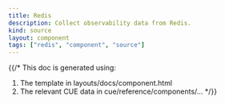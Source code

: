 ```yaml
---
title: Redis
description: Collect observability data from Redis.
kind: source
layout: component
tags: ["redis", "component", "source"]
---
```


{{/*
This doc is generated using:

1. The template in layouts/docs/component.html
2. The relevant CUE data in cue/reference/components/...
*/}}

